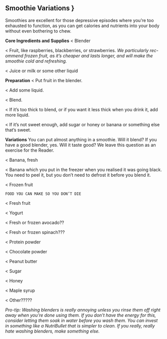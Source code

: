 ## Smoothie Variations }

Smoothies are excellent for those depressive episodes where you’re too
exhausted to function, as you can get calories and nutrients into your body
without even bothering to chew.

**Core Ingredients and Supplies**
< Blender

< Fruit, like raspberries, blackberries, or strawberries. _We particularly rec-
ommend frozen fruit, as it’s cheaper and lasts longer, and will make the smoothie
cold and refreshing._

< Juice or milk or some other liquid

**Preparation**
< Put fruit in the blender.

< Add some liquid.

< Blend.

< If it’s too thick to blend, or if you want it less thick when you drink it,
add more liquid.

< If it’s not sweet enough, add sugar or honey or banana or something else
that’s sweet.

**Variations**
You can put almost anything in a smoothie. Will it blend? If you have a good
blender, yes. Will it taste good? We leave this question as an exercise for the
Reader.

< Banana, fresh

< Banana which you put in the freezer when you realised it was going
black. You need to peel it, but you don’t need to defrost it before you
blend it.

< Frozen fruit


```
FOOD YOU CAN MAKE SO YOU DON’T DIE
```
< Fresh fruit

< Yogurt

< Fresh or frozen avocado??

< Fresh or frozen spinach???

< Protein powder

< Chocolate powder

< Peanut butter

< Sugar

< Honey

< Maple syrup

< Other?????

_Pro-tip: Washing blenders is really annoying unless you rinse them off right away
when you’re done using them. If you don’t have the energy for this, consider letting
them soak in water before you wash them. You can invest in something like a
NutriBullet that is simpler to clean. If you really, really hate washing blenders, make
something else._